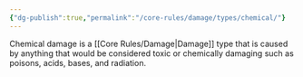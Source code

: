 ```yaml
---
{"dg-publish":true,"permalink":"/core-rules/damage/types/chemical/"}
---
```


Chemical damage is a [[Core Rules/Damage\|Damage]] type that is caused by anything that would be considered toxic or chemically damaging such as poisons, acids, bases, and radiation.